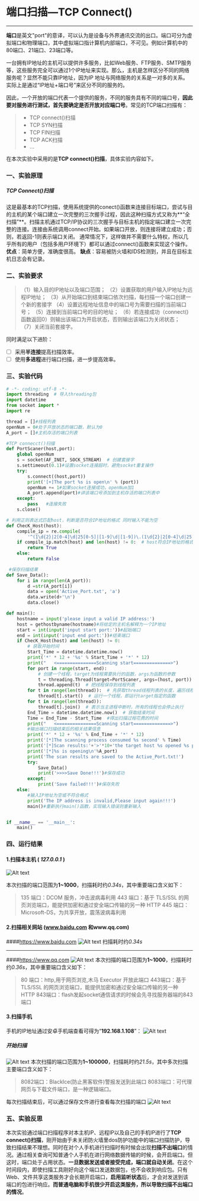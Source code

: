 # 端口扫描—TCP Connect()

------
**端口**是英文"port"的意译，可以认为是设备与外界通讯交流的出口。端口可分为虚拟端口和物理端口，其中虚拟端口指计算机内部端口，不可见。例如计算机中的80端口、21端口、23端口等。

一台拥有IP地址的主机可以提供许多服务，比如Web服务、FTP服务、SMTP服务等，这些服务完全可以通过1个IP地址来实现。那么，主机是怎样区分不同的网络服务呢？显然不能只靠IP地址，因为IP 地址与网络服务的关系是一对多的关系。实际上是通过“IP地址+端口号”来区分不同的服务的。

因此，一个开放的端口代表一个提供的服务，不同的服务具有不同的端口号，**因此要对服务进行测试，首先要确定是否开放对应端口号**。常见的TCP端口扫描有：


> * TCP connect()扫描
> * TCP SYN扫描
> * TCP FIN扫描
> * TCP ACK扫描
> * ...

在本次实验中采用的是**TCP connect()扫描**，具体实验内容如下。

### **一、实验原理**
##### **TCP Connect()扫描**
这是最基本的TCP扫描，使用系统提供的conect()函数来连接目标端口，尝试与目的主机的某个端口建立一次完整的三次握手过程，因此这种扫描方式又称为**“全扫描”**。扫描主机通过TCP/IP协议的三次握手与目标主机的指定端口建立一次完整的连接。连接由系统调用connect开始。如果端口开放，则连接将建立成功；否则，若返回-1则表示端口关闭。
通常情况下，这样做并不需要什么特权，所以几乎所有的用户（包括多用户环境下）都可以通过connect()函数来实现这个操作。
**优点**：简单方便，准确度很高。
**缺点**：容易被防火墙和IDS检测到，并且在目标主机日志会有记录。
### **二、实验要求**
>（1）输入目的IP地址以及端口范围；
>（2）设置获取的用户输入IP地址为远程IP地址；
>（3）从开始端口到结束端口依次扫描，每扫描一个端口创建一个新的套接字
>（4）设置远程地址信息中的端口号为需要扫描的当前端口号；
>（5）连接到当前端口号的目的地址；
>（6）若连接成功（connect()函数返回0）则输出该端口为开启状态，否则输出该端口为关闭状态；         
>（7）关闭当前套接字。

同时满足以下进阶：

 - [ ] 采用**半连接**提高扫描效率。
 - [ ] 使用**多进程**进行端口扫描，进一步提高效率。

### **三、实验代码**


```python
# -*- coding: utf-8 -*-
import threading  # 导入threading包
import datetime
from socket import *
import re

thread = []#线程列表
openNum = 0#处于开放状态的端口数，默认为0
A_port = []#主机存活的端口列表

#TCP connecct()扫描
def PortScaner(host,port):
    global openNum
    s = socket(AF_INET, SOCK_STREAM)  # 创建套接字
    s.settimeout(0.1)#设置socket连接超时，避免socket重复操作
    try:
        s.connect((host,port))
        print('[+]The port %s is open\n' % (port))
        openNum += 1#如果socket连接成功，openNum加1
        A_port.append(port)#讲该端口号添加到主机存活的端口列表中
    except:
        pass   #连接失败
    s.close()

# 利用正则表达式匹配host，判断是否符合IP地址的格式 同时输入不能为空
def ChecK_Host(host):  
    compile_ip = re.compile(
        '^(1\d{2}|2[0-4]\d|25[0-5]|[1-9]\d|[1-9])\.(1\d{2}|2[0-4]\d|25[0-5]|[1-9]\d|\d)\.(1\d{2}|2[0-4]\d|25[0-5]|[1-9]\d|\d)\.(1\d{2}|2[0-4]\d|25[0-5]|[1-9]\d|\d)$')
    if compile_ip.match(host) and len(host) != 0:  # host符合IP地址的格式且不为空值返回True，否则返回False
        return True
    else:
        return False

 #保存扫描结果
def Save_Data(): 
    for i in range(len(A_port)):
        d =str(A_port[i])
        data = open('Active_Port.txt', 'a')
        data.write(d+'\n')
        data.close()

def main():
    hostname = input('please input a valid IP address:')
    host = gethostbyname(hostname)#将给定的主机名解释为一个IP地址
    start = int(input('input start port:'))#起始端口
    end = int(input('input end port:'))#结束端口
    if ChecK_Host(host) and len(host) != 0:
        # 获取开始时间
        Start_Time = datetime.datetime.now()  
        print('*' * 12 + '%s' % Start_Time + '*' * 12)
        print("   <===============Scanning start==============>")
        for port in range(start, end):
            # 创建一个线程，target为线程需要执行的函数，args为函数的参数
            t = threading.Thread(target=PortScaner, args=(host, port))  
            thread.append(t)  # 把线程保存到线程列表
        for t in range(len(thread)):  # 先获取thread线程列表的长度，遍历线程列表
            thread[t].start()  # 运行一个线程，即运行target指定的函数
        for t in range(len(thread)):
            thread[t].join()  # 表示当主进程中断时，所有的线程也会停止执行
        End_Time = datetime.datetime.now()  # 获取结束时间
        Time = End_Time - Start_Time  #得出扫描过程花费的时间
        print("   <===============Scanning start==============>")
        #输出端口扫描结束后的相关结果信息
        print('*' * 12 + '%s' % End_Time + '*' * 12)
        print('[*]The scanning process consumed %s second' % Time)
        print('[*]Scan results:'+'>'*10+'the target host %s opened %s ports in total'%(host,openNum))
        print('[*]%s is opening\n'%A_port)
        print('The scan results are saved to the Active_Port.txt!')
        try:
            Save_Data()
            print('>>>>Save Done!!!')#保存成功
        except:
            print('Save failed!!!')#保存失败
    else:
        #输入IP地址为空或不符合格式
        print('The IP address is invalid,Please input again!!!')
        main()#重新执行main()函数，实现输入错误则重新输入


if __name__ == '__main__':
    main()

```

### **四、运行结果**
#### 1.扫描本主机 ( *127.0.0.1* )
![Alt text](./1586790164670.png)

本次扫描的端口范围为**1~1000**，扫描耗时约*0.34s*，其中重要端口含义如下：
>135 端口：DCOM 服务，冲击波病毒利用
>443 端口：基于 TLS/SSL 的网页浏览端口，能提供加密和通过安全端口传输的另一种 HTTP
>445 端口：Microsoft-DS，为共享开放，震荡波病毒利用
#### 2.扫描相关网站 (www.baidu.com 和www.qq.com)
####<https://www.baidu.com>
![Alt text](./1586790251137.png)
扫描耗时约*0.34s*

------
####<https://www.qq.com>
![Alt text](./1586790717896.png)
本次扫描的端口范围为**1~1000**，扫描耗时约*0.36s*，其中重要端口含义如下：
>80 端口：http,用于网页浏览,木马 Executor 开放此端口
>443端口：基于 TLS/SSL 的网页浏览端口，能提供加密和通过安全端口传输的另一种 HTTP
>843端口：flash发起socket通信请求的时候会先寻找服务器端的843端口
#### 3.扫描手机 
手机的IP地址通过安卓手机端查看可得为“**192.168.1.108**”：
![Alt text](./1586848183049.png)
##### 开始扫描
![Alt text](./1586847775370.png)
本次扫描的端口范围为**1~100000**，扫描耗时约*21.5s*，其中多次扫描主要端口含义如下：
>8082端口：BlackIce(防止黑客软件)警报发送到此端口 
>8083端口：可代理网页与下载文件端口，是一种逻辑端口。

每次扫描结束后，可以通过保存文件进行查看每次扫描的端口
![Alt text](./1586849039642.png)
### **五、实验反思**
  本次实验通过端口扫描程序对本主机IP、远程IP以及自己的手机IP进行了**TCP connect()扫描**，刚开始由于未关闭防火墙里dos防护功能中的端口扫描防护，导致扫描结果不理想。同时在对个人手机进行扫描时有时候会出现**扫描不出端口**的情况。通过相关查询可知普通个人手机在进行网络数据传输的时候，会开启端口。但这时，端口处于占用状态。**一旦数据发送或者接受完成，端口就自动关闭**。在这个时间段内，即使扫描工具刚好向这个端口发送数据包，也不会收到响应包。只有Web、文件共享这类服务才会长期开启端口，**启用监听状态**后，才会对发送到该端口的包进行响应。**而普通电脑和手机很少开启这类服务，所以导致扫描不出端口的情况**。
  
  
